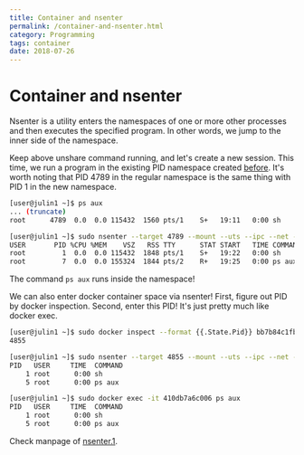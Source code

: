 ```yaml
---
title: Container and nsenter
permalink: /container-and-nsenter.html
category: Programming
tags: container
date: 2018-07-26
---
```


# Container and nsenter

Nsenter is a utility enters the namespaces of one or more other processes and then executes the specified program. In other words, we jump to the inner side of the namespace.

Keep above unshare command running, and let's create a new session. This time, we run a program in the existing PID namespace created [before](container-and-unshare.html). It's worth noting that PID 4789 in the regular namespace is the same thing with PID 1 in the new namespace.

```bash
[user@julin1 ~]$ ps aux
... (truncate)
root      4789  0.0  0.0 115432  1560 pts/1    S+   19:11   0:00 sh

[user@julin1 ~]$ sudo nsenter --target 4789 --mount --uts --ipc --net --pid ps aux
USER       PID %CPU %MEM    VSZ   RSS TTY      STAT START   TIME COMMAND
root         1  0.0  0.0 115432  1848 pts/1    S+   19:22   0:00 sh
root         7  0.0  0.0 155324  1844 pts/2    R+   19:25   0:00 ps aux
```

The command `ps aux` runs inside the namespace!

We can also enter docker container space via nsenter! First, figure out PID by docker inspection. Second, enter this PID! It's just pretty much like docker exec.

```bash
[user@julin1 ~]$ sudo docker inspect --format {{.State.Pid}} bb7b84c1fb48
4855

[user@julin1 ~]$ sudo nsenter --target 4855 --mount --uts --ipc --net --pid ps aux
PID   USER     TIME  COMMAND
    1 root      0:00 sh
    5 root      0:00 ps aux

[user@julin1 ~]$ sudo docker exec -it 410db7a6c006 ps aux
PID   USER     TIME  COMMAND
    1 root      0:00 sh
    5 root      0:00 ps aux
```

Check manpage of [nsenter.1](https://man7.org/linux/man-pages/man1/nsenter.1.html).
